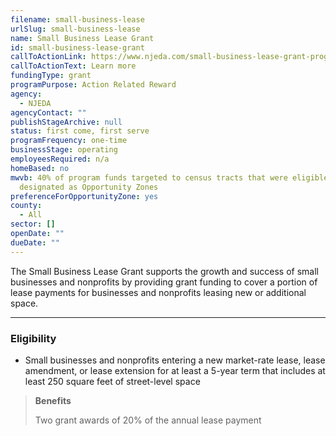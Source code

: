 ```yaml
---
filename: small-business-lease
urlSlug: small-business-lease
name: Small Business Lease Grant
id: small-business-lease-grant
callToActionLink: https://www.njeda.com/small-business-lease-grant-program/
callToActionText: Learn more
fundingType: grant
programPurpose: Action Related Reward
agency:
  - NJEDA
agencyContact: ""
publishStageArchive: null
status: first come, first serve
programFrequency: one-time
businessStage: operating
employeesRequired: n/a
homeBased: no
mwvb: 40% of program funds targeted to census tracts that were eligible to be
  designated as Opportunity Zones
preferenceForOpportunityZone: yes
county:
  - All
sector: []
openDate: ""
dueDate: ""
---
```


The Small Business Lease Grant supports the growth and success of small businesses and nonprofits by providing grant funding to cover a portion of lease payments for businesses and nonprofits leasing new or additional space.

---

### Eligibility

- Small businesses and nonprofits entering a new market-rate lease, lease amendment, or lease extension for at least a 5-year term that includes at least 250 square feet of street-level space

> **Benefits**
>
> Two grant awards of 20% of the annual lease payment
